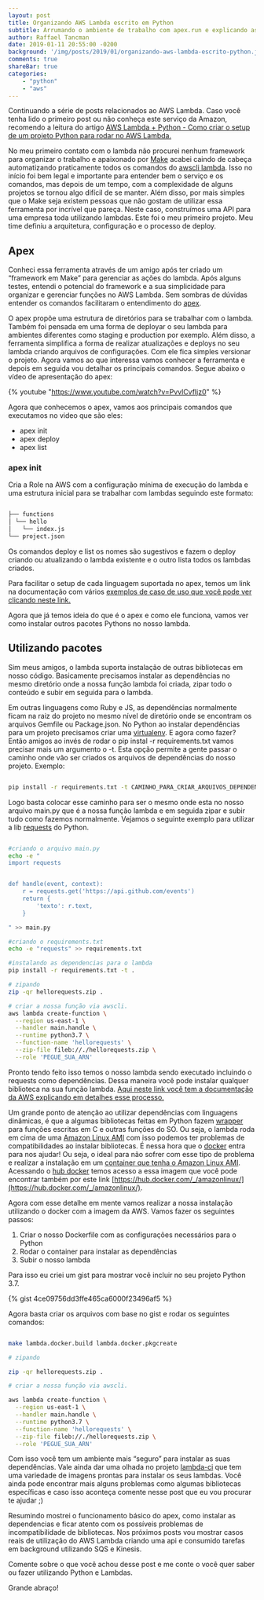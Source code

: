 ```yaml
---
layout: post
title: Organizando AWS Lambda escrito em Python
subtitle: Arrumando o ambiente de trabalho com apex.run e explicando as pegadinhas em utilizar Python no AWS Lambda.
author: Raffael Tancman
date: 2019-01-11 20:55:00 -0200
background: '/img/posts/2019/01/organizando-aws-lambda-escrito-python.jpg'
comments: true
shareBar: true
categories:
    - "python"
    - "aws"
---
```



Continuando a série de posts relacionados ao AWS Lambda. Caso você tenha lido o primeiro post ou não conheça este serviço da Amazon, recomendo a leitura do artigo [AWS Lambda + Python - Como criar o setup de um projeto Python para rodar no AWS Lambda.](/python/aws/aws-lambda-e-python.html)

No meu primeiro contato com o lambda não procurei nenhum framework para organizar o trabalho e apaixonado por [Make](https://en.wikipedia.org/wiki/Make_(software)) acabei caindo de cabeça automatizando praticamente todos os comandos do [awscli lambda](https://docs.aws.amazon.com/cli/latest/reference/lambda/index.html). Isso no início foi bem legal e importante para entender bem o serviço e os comandos, mas depois de um tempo, com a complexidade de alguns projetos se tornou algo difícil de se manter. Além disso, por mais simples que o Make seja existem pessoas que não gostam de utilizar essa ferramenta por incrível que pareça. Neste caso, construímos uma API para uma empresa toda utilizando lambdas. Este foi o meu primeiro projeto. Meu time definiu a arquitetura, configuração e o processo de deploy.

## Apex

Conheci essa ferramenta através de um amigo após ter criado um “framework em Make” para gerenciar as ações do lambda. Após alguns testes, entendi o potencial do framework e a sua simplicidade para organizar e gerenciar funções no AWS Lambda. Sem sombras de dúvidas entender os comandos facilitaram o entendimento do [apex](http://apex.run/).

O apex propõe uma estrutura de diretórios para se trabalhar com o lambda. Também foi pensada em uma forma de deployar o seu lambda para ambientes diferentes como staging e production por exemplo. Além disso, a ferramenta simplifica a forma de realizar atualizações e deploys no seu lambda criando arquivos de configurações. Com ele fica simples versionar o projeto. Agora vamos ao que interessa vamos conhecer a ferramenta e depois em seguida vou detalhar os principais comandos. Segue abaixo o vídeo de apresentação do apex:

{% youtube "https://www.youtube.com/watch?v=PvvlCvfljz0" %}

Agora que conhecemos o apex, vamos aos principais comandos que executamos no video que são eles:

-   apex init
-   apex deploy
-   apex list

### apex init

Cria a Role na AWS com a configuração mínima de execução do lambda e uma estrutura inicial para se trabalhar com lambdas seguindo este formato:

```bash

├── functions
│ └── hello
│   └── index.js
└── project.json

```

Os comandos deploy e list os nomes são sugestivos e fazem o deploy criando ou atualizando o lambda existente e o outro lista todos os lambdas criados.

Para facilitar o setup de cada linguagem suportada no apex, temos um link na documentação com vários [exemplos de caso de uso que você pode ver clicando neste link.](https://github.com/apex/apex/tree/master/_examples)

Agora que já temos ideia do que é o apex e como ele funciona, vamos ver como instalar outros pacotes Pythons no nosso lambda.

## Utilizando pacotes

Sim meus amigos, o lambda suporta instalação de outras bibliotecas em nosso código. Basicamente precisamos instalar as dependências no mesmo diretório onde a nossa função lambda foi criada, zipar todo o conteúdo e subir em seguida para o lambda.

Em outras linguagens como Ruby e JS, as dependências normalmente ficam na raiz do projeto no mesmo nível de diretório onde se encontram os arquivos Gemfile ou Package.json. No Python ao instalar dependências para um projeto precisamos criar uma [virtualenv](https://docs.python.org/3/library/venv.html). E agora como fazer? Então amigos ao invés de rodar o pip instal -r requirements.txt vamos precisar mais um argumento o -t. Esta opção permite a gente passar o caminho onde vão ser criados os arquivos de dependências do nosso projeto. Exemplo:

```bash

pip install -r requirements.txt -t CAMINHO_PARA_CRIAR_ARQUIVOS_DEPENDENCIAS

```

Logo basta colocar esse caminho para ser o mesmo onde esta no nosso arquivo main.py que é a nossa função lambda e em seguida zipar e subir tudo como fazemos normalmente. Vejamos o seguinte exemplo para utilizar a lib [requests](http://docs.python-requests.org/en/master/) do Python.

```bash

#criando o arquivo main.py
echo -e "
import requests


def handle(event, context):
    r = requests.get('https://api.github.com/events')
    return {
        'texto': r.text,
    }

" >> main.py

#criando o requirements.txt
echo -e "requests" >> requirements.txt

#instalando as dependencias para o lambda
pip install -r requirements.txt -t .

# zipando
zip -qr hellorequests.zip .

# criar a nossa função via awscli.
aws lambda create-function \
  --region us-east-1 \
  --handler main.handle \
  --runtime python3.7 \
  --function-name 'hellorequests' \
  --zip-file fileb://./hellorequests.zip \
  --role 'PEGUE_SUA_ARN'

```

Pronto tendo feito isso temos o nosso lambda sendo executado incluindo o requests como dependências. Dessa maneira você pode instalar qualquer biblioteca na sua função lambda. [Aqui neste link você tem a documentação da AWS explicando em detalhes esse processo.](https://docs.aws.amazon.com/pt_br/lambda/latest/dg/lambda-python-how-to-create-deployment-package.html)

Um grande ponto de atenção ao utilizar dependências com linguagens dinâmicas, é que a algumas bibliotecas feitas em Python fazem [wrapper](https://en.wikipedia.org/wiki/Wrapper_function) para funções escritas em C e outras funções do SO. Ou seja, o lambda roda em cima de uma [Amazon Linux AMI](https://aws.amazon.com/pt/amazon-linux-ami/) com isso podemos ter problemas de compatibilidades ao instalar bibliotecas. É nessa hora que o [docker](https://www.docker.com/) entra para nos ajudar! Ou seja, o ideal para não sofrer com esse tipo de problema e realizar a instalação em um [container que tenha o Amazon Linux AMI](https://docs.aws.amazon.com/pt_br/AmazonECR/latest/userguide/amazon_linux_container_image.html). Acessando o [hub docker](https://hub.docker.com/) temos acesso a essa imagem que você pode encontrar também por este link [https://hub.docker.com/_/amazonlinux/](https://hub.docker.com/_/amazonlinux/).

Agora com esse detalhe em mente vamos realizar a nossa instalação utilizando o docker com a imagem da AWS. Vamos fazer os seguintes passos:

1.  Criar o nosso Dockerfile com as configurações necessários para o Python
2.  Rodar o container para instalar as dependências
3.  Subir o nosso lambda

Para isso eu criei um gist para mostrar você incluir no seu projeto Python 3.7.

{% gist 4ce09756dd3ffe465ca6000f23496af5 %}

Agora basta criar os arquivos com base no gist e rodar os seguintes comandos:

```bash

make lambda.docker.build lambda.docker.pkgcreate

# zipando

zip -qr hellorequests.zip .

# criar a nossa função via awscli.

aws lambda create-function \
  --region us-east-1 \
  --handler main.handle \
  --runtime python3.7 \
  --function-name 'hellorequests' \
  --zip-file fileb://./hellorequests.zip \
  --role 'PEGUE_SUA_ARN'

```

Com isso você tem um ambiente mais “seguro” para instalar as suas dependências. Vale ainda dar uma olhada no projeto [lambda-ci](https://github.com/lambci/docker-lambda) que tem uma variedade de imagens prontas para instalar os seus lambdas. Você ainda pode encontrar mais alguns problemas como algumas bibliotecas específicas e caso isso aconteça comente nesse post que eu vou procurar te ajudar ;)

Resumindo mostrei o funcionamento básico do apex, como instalar as dependencias e ficar atento com os possíveis problemas de incompatibilidade de bibliotecas. Nos próximos posts vou mostrar casos reais de utilização do AWS Lambda criando uma api e consumido tarefas em background utilizando SQS e Kinesis.

Comente sobre o que você achou desse post e me conte o você quer saber ou fazer utilizando Python e Lambdas.

Grande abraço!